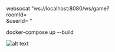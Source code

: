 websocat "ws://localhost:8080/ws/game? \
roomId= \
&userId= "

docker-compose up --build

![alt text](https://i.imgur.com/UoYSQZX.jpeg)
